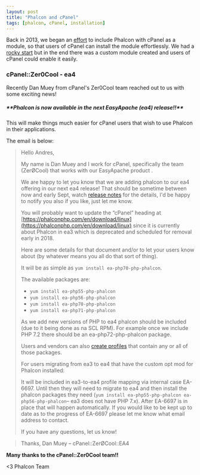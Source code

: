 ```yaml
---
layout: post
title: "Phalcon and cPanel"
tags: [phalcon, cPanel, installation]
---
```


Back in 2013, we began an [effort](/post/help-the-community-to-make-phalcon-available-on-cpanel) to include Phalcon with cPanel as a module, so that users of cPanel can install the module effortlessly. We had a [rocky start](https://niden.net/post/voting-for-phalcon-as-cpanel-feature) but in the end there was a custom module created and users of cPanel could enable it easily.

### cPanel::Zer0Cool - ea4 
Recently Dan Muey from cPanel's Zer0Cool team reached out to us with some exciting news! 

<h5 class="alert alert-info">
**Phalcon is now available in the next EasyApache (ea4) release!!** 
</h5>

This will make things much easier for cPanel users that wish to use Phalcon in their applications.

The email is below:

> Hello Andres,
> 
> My name is Dan Muey and I work for cPanel, specifically the team (ZerØCool) that works with our EasyApache product .
> 
> We are happy to let you know that we are adding phalcon to our ea4 offering in our next ea4 release! That should be sometime between now and early Sept, watch [release notes](https://documentation.cpanel.net/display/EA4/EasyApache+4+Release+Notes) for the details, I'd be happy to notify you also if you like, just let me know.
> 
> You will probably want to update the “cPanel” heading at [https://phalconphp.com/en/download/linux](https://phalconphp.com/en/download/linux) since it is currently about Phalcon in ea3 which is deprecated and scheduled for removal early in 2018.
> 
> Here are some details for that document and/or to let your users know about (by whatever means you all do that sort of thing).
> 
> It will be as simple as `yum install ea-php70-php-phalcon`.
> 
> The available packages are:
> - `yum install ea-php55-php-phalcon`
> - `yum install ea-php56-php-phalcon`
> - `yum install ea-php70-php-phalcon`
> - `yum install ea-php71-php-phalcon`
> 
> As we add new versions of PHP to ea4 phalcon should be included (due to it being done as na SCL RPM). For example once we include PHP 7.2 there should be an ea-php72-php-phalcon package.
> 
> Users and vendors can also [create profiles](https://documentation.cpanel.net/display/EA4/EasyApache+4+-+Create+a+Profile) that contain any or all of those packages.
> 
> For users migrating from ea3 to ea4 that have the custom opt mod for Phalcon installed:
> 
> It will be included in ea3-to-ea4 profile mapping via internal case EA-6697. Until then they will need to migrate to ea4 and then install the phalcon packages they need (`yum install ea-php55-php-phalcon ea-php56-php-phalcon`– ea3 does not have PHP 7.x). After EA-6697 is in place that will happen automatically. If you would like to be kept up to date as to the progress of EA-6697 please let me know what email address to contact.
> 
> If you have any questions, let us know!

> Thanks,
> Dan Muey – cPanel::ZerØCool::EA4


**Many thanks to the cPanel::Zer0Cool team!!**

<3 Phalcon Team

